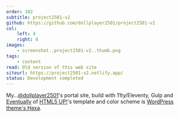 ```yaml
---
order: 102
subtitle: project2501-v2
github: https://github.com/dollplayer2501/project2501-v2
col:
    left: 4
    right: 8
images:
    - screenshot..project2501-v2..thumb.png
tags:
    - content
read: Old version of this web site
siteurl: https://project2501-v2.netlify.app/
status: Development completed
---
```



My...[@dollplayer2501](https://github.com/dollplayer2501)'s portal site, build with 11ty/Eleventy, Gulp and [Eventually](https://html5up.net/eventually) of [HTML5 UP!](https://html5up.net/)'s template and color scheme is [WordPress theme's Hexa](https://wordpress.com/ja/theme/hexa).
